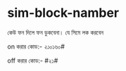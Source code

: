# sim-block-namber
 
 কেউ ফন দিলে ফন ডুকবেনা। যে সিমে লক করবেন
                  
                  
                  
 on করার কোড:- *২১*০১৬০#
 
 off করার কোড:- #২১#
